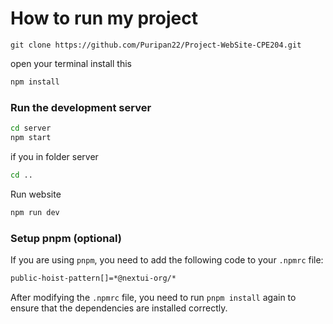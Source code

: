 # How to run my project

```bast
git clone https://github.com/Puripan22/Project-WebSite-CPE204.git
```
open your terminal
install this


```bash
npm install
```

### Run the development server
```bash
cd server
npm start
```

if you in folder server
```bash
cd ..
```
Run website
```bash
npm run dev
```

### Setup pnpm (optional)

If you are using `pnpm`, you need to add the following code to your `.npmrc` file:

```bash
public-hoist-pattern[]=*@nextui-org/*
```

After modifying the `.npmrc` file, you need to run `pnpm install` again to ensure that the dependencies are installed correctly.
